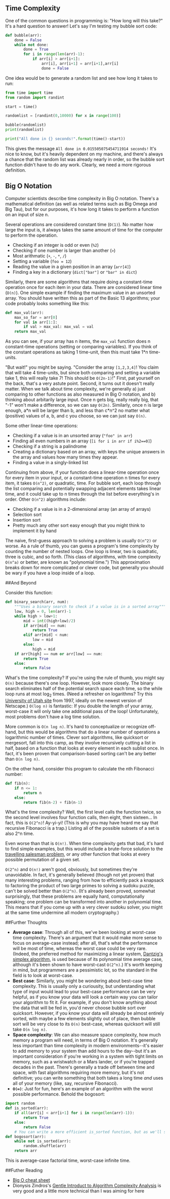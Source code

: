 ## Time Complexity

One of the common questions in programming is: "How long will this take?"  It's a hard question to answer!  Let's say I'm testing my bubble sort code:

```python
def bubble(arr):
    done = False
    while not done:
        done = True
        for i in range(len(arr)-1):
            if arr[i] > arr[i+1]:
                arr[i], arr[i+1] = arr[i+1],arr[i]
                done = False
```

One idea would be to generate a random list and see how long it takes to run:

```python
from time import time
from random import randint

start = time()

randomlist = [randint(0,10000) for x in range(100)]

bubble(randomlist)
print(randomlist)

print("All done in {} seconds!".format(time()-start))
```

This gives the message `All done in 0.015505075454711914 seconds!`  It's nice to know, but it's heavily dependent on my machine, and there's always a chance that the random list was already nearly in order, so the bubble sort function didn't have to do any work.  Clearly, we need a more rigorous definition.

## Big O Notation

Computer scientists describe time complexity in Big O notation.  There's a mathematical definition (as well as related terms such as Big Omega and Big Tau), but for our purposes, it's how long it takes to perform a function on an input of size n.

Several operations are considered constant time (`O(1)`).  No matter how large the input is, it always takes the same amount of time for the computer to perform the operation.

* Checking if an integer is odd or even (`%2`)
* Checking if one number is larger than another (`>`)
* Most arithmatic (`+`, `-`, `*`, `/`)
* Setting a variable (`foo = 12`)
* Reading the value in a given position in an array (`arr[4]`)
* Finding a key in a dictionary (`dict["bar"]` or `"bar" in dict`)

Similarly, there are some algorithms that require doing a constant-time operation once for each item in your data.  There are considered linear time (`O(n)`).  One simple example if finding the maximum value in an unsorted array.  You should have written this as part of the Basic 13 algorithms; your code probably looks something like this:

```python
def max_val(arr):
	max_so_far = arr[0]
	for val in arr[1:]:
		if val > max_val: max_val = val
	return max_val
```

As you can see, if your array has n items, the `max_val` function does n constant-time operations (setting or comparing variables).  If you think of the constant operations as taking 1 time-unit, then this must take 1*n time-units.

"But wait!" you might be saying.  "Consider the array `[1,2,3,4]`!  You claim that will take 4 time-units, but since both comparing and setting a variable take 1, this will really take 7!  This should be `O(2n-1)`!"  First, pat yourself on the back, that's a very astute point.  Second, it turns out it doesn't really matter.  When we talk about time complexity, we're generally a) just comparing to other functions as also measured in Big O notation, and b) thinking about arbitarily large input.  Once n gets big, really really big, that "-1" won't make a difference, so we can say `O(2n)`.  Similarly, once n is large enough, a\*n will be larger than b, and less than c\*n^2 no matter what (positive) values of a, b, and c you choose, so we can just say `O(n)`.

Some other linear-time operations:

* Checking if a value is in an unsorted array (`"foo" in arr`)
* Finding all even numbers in an array (`[i for i in arr if i%2==0]`)
* Checking if a string is a palindrome
* Creating a dictionary based on an array, with keys the unique answers in the array and values how many times they appear.
* Finding a value in a singly-linked list

Continuing from above, if your function does a linear-time operation once for every item in your input, or a constant-time operation n times for every item, it takes `O(n^2)`, or quadratic, time.  For bubble sort, each loop through the list comparing and potentially swapping adjacent elements takes linear time, and it could take up to n times through the list before everything's in order.  Other `O(n^2)` algorithms include:

* Checking if a value is in a 2-dimensional array (an array of arrays)
* Selection sort
* Insertion sort
* Pretty much any other sort easy enough that you might think to implement it by hand

The naive, first-guess approach to solving a problem is usually `O(n^2)` or worse.  As a rule of thumb, you can guess a program's time complexity by counting the number of nested loops.  One loop is linear, two is quadratic, three is cubic, and so forth.  (This class of algorithms, with time complexity `O(n^a)` or better, are known as "polynomial time.")  This approximation breaks down for more complicated or clever code, but generally you should be wary if you have a loop inside of a loop.

##And Beyond

Consider this function:

```python
def binary_search(arr, num):
    """Uses a binary search to check if a value is in a sorted array"""
    low, high = 0, len(arr)-1
    while high > low+1:
        mid = int((high+low)/2)
        if arr[mid] == num:
            return True
        elif arr[mid] < num:
            low = mid
        else:
            high = mid
    if arr[high] == num or arr[low] == num:
        return True
    else:
        return False
```

What's the time complexity?  If you're using the rule of thumb, you might say `O(n)` because there's one loop.  However, look more closely.  The binary search eliminates half of the potential search space each time, so the while loop runs at most log<sub>2</sub> times.  (Need a refresher on logarithms?  Try this [University of Utah site](http://www.math.utah.edu/~pa/math/log.html) from 1997, ideally on the newest version of Netscape.)  `O(log n)` is fantastic: If you double the length of your array, worst-case it will only take one additional pass of the loop!  Unfortunately, most problems don't have a log time solution.

More common is `O(n log n)`.  It's hard to conceptualize or recognize off-hand, but this would be algorithms that do a linear number of operations a logarithmic number of times.  Clever sort algorithms, like quicksort or mergesort, fall into this camp, as they involve recursively cutting a list in half, based on a function that looks at every element in each sublist once.  In fact, it's been proven that comparison-based sorting can't be any better than `O(n log n)`.

On the other hand, consider this program to calculate the nth Fibonacci number:

```python
def fib(n):
	if n <= 1:
		return n
	else:
		return fib(n-2) + fib(n-1)
```

What's the time complexity?  Well, the first level calls the function twice, so the second level involves four function calls, then eight, then sixteen... In fact, this is `O(2^n)`!  Ay-yi-yi!  (This is why you may have heard me say that recursive Fibonacci is a trap.)  Listing all of the possible subsets of a set is also 2^n time.

Even worse than that is `O(n!)`.  When time complexity gets that bad, it's hard to find simple examples, but this would include a brute-force solution to the [travelling salesman problem](https://en.wikipedia.org/wiki/Travelling_salesman_problem), or any other function that looks at every possible permutation of a given set.

`O(2^n)` and `O(n!)` aren't good, obviously, but sometimes they're unavoidable.  In fact, it's generally believed (though not yet proven) that many interesting problems, ranging from how to efficiently pack a knapsack to factoring the product of two large primes to solving a sudoku puzzle, can't be solved better than `O(2^n)`.  (It's already been proved, somewhat surprisingly, that these problems are equally hard, computationally speaking; one problem can be transformed into another in polynomial time.  This means that if you come up with a very clever sudoku solver, you might at the same time undermine all modern cryptography.)

##Further Thoughts

* __Average case__: Through all of this, we've been looking at worst-case time complexity.  There's an argument that it would make more sense to focus on average-case instead; after all, that's what the performance will be most of time, whereas the worst case could be very rare.  (Indeed, the preferred method for maximizing a linear system, [Dantzig's simplex algorithm](https://en.wikipedia.org/wiki/Simplex_algorithm), is used because of its polynomial time average case, although it's been shown to have worst-cast `O(2^n)`.)  It's worth keeping in mind, but programmers are a pessimistic lot, so the standard in the field is to look at worst-case.
* __Best case__: Similarly, you might be wondering about best-case time complexity.  This is usually only a curiousity, but understanding what type of input would lead to your best-case performance can be very helpful, as if you know your data will look a certain way you can tailor your algorithm to fit it.  For example, if you don't know anything about the data that will be fed in, you'd never choose bubble sort over quicksort.  However, if you know your data will already be almost entirely sorted, with maybe a few elements slightly out of place, then bubble sort will be very close to its `O(n)` best-case, whereas quicksort will still take `O(n log n)`.
* __Space complexity__: We can also measure space complexity, how much memory a program will need, in terms of Big O notation.  It's generally less important than time complexity in modern environments--it's easier to add memory to your system than add hours to the day--but it's an important consideration if you're working in a system with tight limits on memory, such as a wristwatch or a Mars lander, or if you're trapped decades in the past.  There's generally a trade off between time and space, with fast algorithms requiring more memory, but it's not definitive; you can write something that both takes a long time *and* uses all of your memory (like, say, recursive Fibonacci).
* __`O(∞)`__: Just for fun, here's an example of an algorithm with the worst possible performance.  Behold the bogosort:  
```python
import random
def is_sorted(arr):
	if all(arr[i] < arr[i+1] for i in range(len(arr)-1)):
		return True
	else:
		return False
	# You can write a more efficient is_sorted function, but as we'll see, it won't matter
def bogosort(arr):
	while not is_sorted(arr):
		random.shuffle(arr)
	return arr
```
This is average-case factorial time, worst-case infinite time.

##Futher Reading

* [Big O cheat sheet](http://bigocheatsheet.com/)
* Dionysis Zindros's [Gentle Introduct to Algorithm Complexity Analysis](http://discrete.gr/complexity/) is very good and a little more technical than I was aiming for here